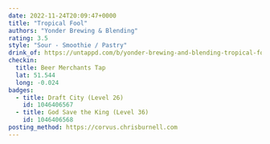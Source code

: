 ```yaml
---
date: 2022-11-24T20:09:47+0000
title: "Tropical Fool"
authors: "Yonder Brewing & Blending"
rating: 3.5
style: "Sour - Smoothie / Pastry"
drink_of: https://untappd.com/b/yonder-brewing-and-blending-tropical-fool/4868475
checkin:
  title: Beer Merchants Tap
  lat: 51.544
  long: -0.024
badges:
  - title: Draft City (Level 26)
    id: 1046406567
  - title: God Save the King (Level 36)
    id: 1046406568
posting_method: https://corvus.chrisburnell.com
---
```


